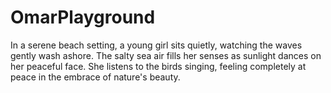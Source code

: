 # OmarPlayground
In a serene beach setting, a young girl sits quietly, watching the waves gently wash ashore. The salty sea air fills her senses as sunlight dances on her peaceful face. She listens to the birds singing, feeling completely at peace in the embrace of nature's beauty.

